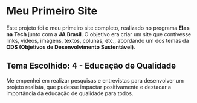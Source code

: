 # Meu Primeiro Site

Este projeto foi o meu primeiro site completo, realizado no programa **Elas na Tech** junto com a **JA Brasil**. 
O objetivo era criar um site que contivesse links, vídeos, imagens, textos, colunas, etc., 
abordando um dos temas da **ODS (Objetivos de Desenvolvimento Sustentável)**.

## Tema Escolhido: 4 - Educação de Qualidade

Me empenhei em realizar pesquisas e entrevistas para desenvolver um projeto realista, 
que pudesse impactar positivamente e destacar a importância da educação de qualidade para todos.


